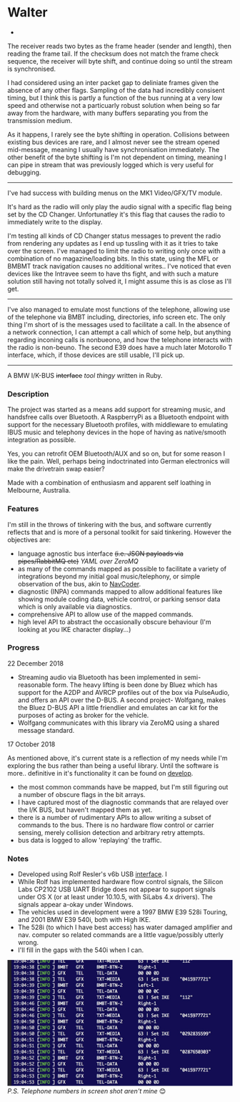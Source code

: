 Walter
====

*
The receiver reads two bytes as the frame header (sender and length), then reading the frame tail. If the checksum does not match the frame check sequence, the receiver will byte shift, and continue doing so until the stream is synchronised.

I had considered using an inter packet gap to deliniate frames given the absence of any other flags. Sampling of the data had incredibly consisent timing, but I think this is partly a function of the bus running at a very low speed and otherwise not a particuarly robust solution when being so far away from the hardware, with many buffers separating you from the transmission medium.

As it happens, I rarely see the byte shifting in operation. Collisions between existing bus devices are rare, and I almost never see the stream opened mid-message, meaning I usually have synchronisation immediately. The other benefit of the byte shifting is I'm not dependent on timing, meaning I can pipe in stream that was previously logged which is very useful for debugging.

----

I've had success with building menus on the MK1 Video/GFX/TV module.

It's hard as the radio will only play the audio signal with a specific flag being set by the CD Changer. Unfortunatley it's this flag that causes the radio to immediately write to the display.

I'm testing all kinds of CD Changer status messages to prevent the radio from rendering any updates as I end up tussling with it as it tries to take over the screen. I've managed to limit the radio to writing only once with a combination of no magazine/loading bits. In this state, using the MFL or BMBMT track navigation causes no additional writes..
I've noticed that even devices like the Intravee seem to have ths fight, and with such a mature solution still having not totally solved it, I might assume this is as close as I'll get.

---

I've also managed to emulate most functions of the telephone, allowing use of the telephone via BMBT including, directories, info screen etc. The only thing I'm short of is the messages used to facilitate a call. In the absence of a network connection, I can attempt a call which of some help, but anything regarding inconing calls is nonbueono, and how the telephone interacts with the radio is non-beuno. The second E39 does have a much later Motorollo T interface, which, if those devices are still usable, I'll pick up.

---

A BMW I/K-BUS ~~interface~~ _tool thingy_ written in Ruby.

### Description

The project was started as a means add support for streaming music, and handsfree calls over Bluetooth. A RaspberryPi as a Bluetooth endpoint with support for the necessary Bluetooth profiles, with middleware to emulating IBUS music and telephony devices in the hope of having as native/smooth integration as possible.

Yes, you can retrofit OEM Bluetooth/AUX and so on, but for some reason I like the pain. Well, perhaps being indoctrinated into German electronics will make the drivetrain swap easier?

Made with a combination of enthusiasm and apparent self loathing in Melbourne, Australia.

### Features

I'm still in the throws of tinkering with the bus, and software currently reflects that and is more of a personal toolkit for said tinkering. However the objectives are:


- language agnostic bus interface ~~(i.e. JSON payloads via pipes/RabbitMQ etc)~~ _YAML over ZeroMQ_
- as many of the commands mapped as possible to facilitate a variety of integrations beyond my initial goal music/telephony, or simple observation of the bus, akin to [NavCoder](http://www.navcoder.com/).
- diagnostic (INPA) commands mapped to allow additional features like showing module coding data, vehicle control, or parking sensor data which is only available via diagnostics.
- comprehensive API to allow use of the mapped commands.
- high level API to abstract the occasionally obscure behaviour (I'm looking at _you_ IKE character display...)

### Progress

22 December 2018

- Streaming audio via Bluetooth has been implemented in semi-reasonable form. The heavy lifting is been done by Bluez which has support for the A2DP and AVRCP profiles out of the box via PulseAudio, and offers an API over the D-BUS. A second project- Wolfgang, makes the Bluez D-BUS API a little friendlier and emulates an car kit for the purposes of acting as broker for the vehicle.
- Wolfgang communicates with this library via ZeroMQ using a shared message standard.

17 October 2018

As mentioned above, it's current state is a reflection of my needs while I'm exploring the bus rather than being a useful library. Until the software is more.. definitive in it's functionality it can be found on [develop](https://github.com/piersholt/walter/tree/develop).

- the most common commands have be mapped, but I'm still figuring out a number of obscure flags in the bit arrays.
- I have captured most of the diagnostic commands that are relayed over the I/K BUS, but haven't mapped them as yet.
- there is a number of rudimentary APIs to allow writing a subset of commands to the bus. There is no hardware flow control or carrier sensing, merely collision detection and arbitrary retry attempts.
- bus data is logged to allow 'replaying' the traffic.

### Notes

- Developed using Rolf Resler's v6b USB [interface](http://www.reslers.de/IBUS/index.html). I
- While Rolf has implemented hardware flow control signals, the Silicon Labs CP2102 USB UART Bridge does not appear to support signals under OS X (or at least under 10.10.5, with SiLabs 4.x drivers). The signals appear a-okay under Windows.
- The vehicles used in development were a 1997 BMW E39 528i Touring, and 2001 BMW E39 540i, both with High IKE.
- The 528i (to which I have best access) has water damaged amplifier and nav. computer so related commands are a little vague/possibly utterly wrong.
- I'll fill in the gaps with the 540i when I can.

![Exposing Walter](screenshot.jpg)
_P.S. Telephone numbers in screen shot aren't mine_ 😊
